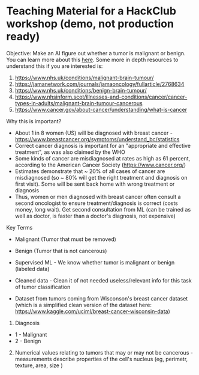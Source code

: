 # Teaching Material for a HackClub workshop (demo, not production ready)


Objective: Make an AI figure out whether a tumor is malignant or benign. You can learn more about this [here](https://www.cancercenter.com/community/blog/2017/12/whats-the-difference-benign-and-malignant-tumors). Some more in depth resources to understand this if you are interested is:
1. https://www.nhs.uk/conditions/malignant-brain-tumour/
2. https://jamanetwork.com/journals/jamaoncology/fullarticle/2768634
3. https://www.nhs.uk/conditions/benign-brain-tumour/
4. https://www.nhsinform.scot/illnesses-and-conditions/cancer/cancer-types-in-adults/malignant-brain-tumour-cancerous
5. https://www.cancer.gov/about-cancer/understanding/what-is-cancer

Why this is important?
- About 1 in 8 women (US) will be diagnosed with breast cancer - https://www.breastcancer.org/symptoms/understand_bc/statistics
- Correct cancer diagnosis is important for an "appropriate and effective treatment", as was also claimed by the WHO
- Some kinds of cancer are misdiagnosed at rates as high as 61 percent, according to the American Cancer Society (https://www.cancer.org/)
- Estimates demonstrate that ~ 20% of all cases of cancer are misdiagnosed (so ~ 80% will get the right treatment and diagnosis on first visit). Some will be sent back home with wrong treatment or diagnosis
-  Thus, women or men diagnosed with breast cancer often consult a second oncologist to ensure treatment/diagnosis is correct (costs money, long wait). Get second consultation from ML (can be trained as well as doctor, is faster than a doctor's diagnosis, not expensive)  


Key Terms
- Malignant (Tumor that must be removed)
- Benign (Tumor that is not cancerous)
- Supervised ML - We know whether tumor is malignant or benign (labeled data)
- Cleaned data - Clean it of not needed useless/relevant info for this task of tumor classification


- Dataset from tumors coming from Wisconson's breast cancer dataset (which is a simplified clean version of the dataset here: https://www.kaggle.com/uciml/breast-cancer-wisconsin-data)
 1. Diagnosis 
 - 1 - Malignant
 - 2 - Benign
 2. Numerical values relating to tumors that may or may not be cancerous - measurements describe properties of the cell's nucleus (eg, perimetr, texture, area, size )
